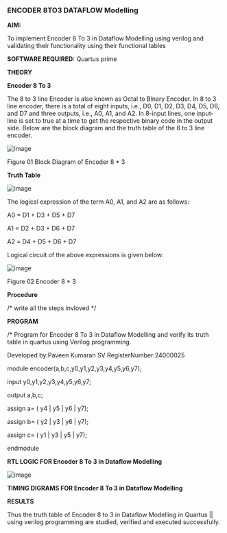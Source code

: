 ### ENCODER 8TO3 DATAFLOW Modelling

**AIM:**

To implement  Encoder 8 To 3 in Dataflow Modelling using verilog and validating their functionality using their functional tables

**SOFTWARE REQUIRED:** Quartus prime

**THEORY**

**Encoder 8 To 3**

The 8 to 3 line Encoder is also known as Octal to Binary Encoder. In 8 to 3 line encoder, there is a total of eight inputs, i.e., D0, D1, D2, D3, D4, D5, D6, and D7 and three outputs, i.e., A0, A1, and A2. In 8-input lines, one input-line is set to true at a time to get the respective binary code in the output side. Below are the block diagram and the truth table of the 8 to 3 line encoder.

![image](https://github.com/user-attachments/assets/f36a1381-f63f-45be-a328-b4fa78d088af)

Figure 01  Block Diagram of Encoder 8 * 3

**Truth Table**

![image](https://github.com/user-attachments/assets/c2956352-4c77-4df3-9f13-a9b6e974073b)

The logical expression of the term A0, A1, and A2 are as follows:

A0 = D1 + D3 + D5 + D7

A1 = D2 + D3 + D6 + D7

A2 = D4 + D5 + D6 + D7

Logical circuit of the above expressions is given below:

![image](https://github.com/user-attachments/assets/34692785-fbc6-44c8-8f99-990bd18fef11)

Figure 02  Encoder 8 * 3

**Procedure**

/* write all the steps invloved */

**PROGRAM**

/* Program for Encoder 8 To 3 in Dataflow Modelling and verify its truth table in quartus using Verilog programming. 

Developed by:Paveen Kumaran SV
RegisterNumber:24000025

module encoder(a,b,c,y0,y1,y2,y3,y4,y5,y6,y7);

input y0,y1,y2,y3,y4,y5,y6,y7;

output a,b,c;

assign a= ( y4 | y5 | y6 | y7);

assign b= ( y2 | y3 | y6 | y7);

assign c= ( y1 | y3 | y5 | y7);

endmodule

**RTL LOGIC FOR Encoder 8 To 3 in Dataflow Modelling**

![image](https://github.com/user-attachments/assets/4296fde3-8516-46f6-a770-55f08f88e2c0)

**TIMING DIGRAMS FOR Encoder 8 To 3 in Dataflow Modelling**

**RESULTS**

Thus the truth table of Encoder 8 to 3 in Dataflow Modelling in Quartus || using verilog programming are studied, verified and executed successfully.


